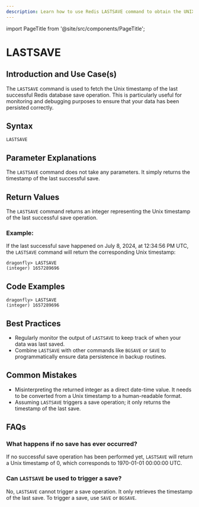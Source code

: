 ```yaml
---
description: Learn how to use Redis LASTSAVE command to obtain the UNIX timestamp of the last database save.
---
```


import PageTitle from '@site/src/components/PageTitle';

# LASTSAVE

<PageTitle title="Redis LASTSAVE Explained (Better Than Official Docs)" />

## Introduction and Use Case(s)

The `LASTSAVE` command is used to fetch the Unix timestamp of the last successful Redis database save operation. This is particularly useful for monitoring and debugging purposes to ensure that your data has been persisted correctly.

## Syntax

```plaintext
LASTSAVE
```

## Parameter Explanations

The `LASTSAVE` command does not take any parameters. It simply returns the timestamp of the last successful save.

## Return Values

The `LASTSAVE` command returns an integer representing the Unix timestamp of the last successful save operation.

### Example:

If the last successful save happened on July 8, 2024, at 12:34:56 PM UTC, the `LASTSAVE` command will return the corresponding Unix timestamp:

```cli
dragonfly> LASTSAVE
(integer) 1657289696
```

## Code Examples

```cli
dragonfly> LASTSAVE
(integer) 1657289696
```

## Best Practices

- Regularly monitor the output of `LASTSAVE` to keep track of when your data was last saved.
- Combine `LASTSAVE` with other commands like `BGSAVE` or `SAVE` to programmatically ensure data persistence in backup routines.

## Common Mistakes

- Misinterpreting the returned integer as a direct date-time value. It needs to be converted from a Unix timestamp to a human-readable format.
- Assuming `LASTSAVE` triggers a save operation; it only returns the timestamp of the last save.

## FAQs

### What happens if no save has ever occurred?

If no successful save operation has been performed yet, `LASTSAVE` will return a Unix timestamp of 0, which corresponds to 1970-01-01 00:00:00 UTC.

### Can `LASTSAVE` be used to trigger a save?

No, `LASTSAVE` cannot trigger a save operation. It only retrieves the timestamp of the last save. To trigger a save, use `SAVE` or `BGSAVE`.
